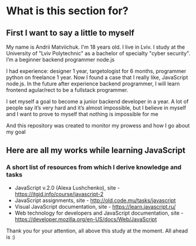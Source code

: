 # What is this section for?


## First I want to say a little to myself

My name is Andrii Matviichuk. I'm 18 years old. I live in Lviv. I study at the University of "Lviv Polytechnic" as a bachelor of specialty "cyber security". I’m a beginner backend programmer node.js

I had experience: designer 1 year, targetologist for 6 months, programmer python on freelance 1 year. Now I found a case that I really like, JavaScript node.js. 
In the future after experience backend programmer, I will learn frontend agular/rect to be a fullstack programmer.

I set myself a goal to become a junior backend developer in a year. A lot of people say it’s very hard and it’s almost impossible, but I believe in myself and I want to prove to myself that nothing is impossible for me

And this repository was created to monitor my prowess and how I go about my goal


## Here are all my works while learning JavaScript
### A short list of resources from which I derive knowledge and tasks
+ JavaScript v.2.0 (Alexa Lushchenko), site - https://itgid.info/course/javascript-2
+ JavaScript assignments, site - http://old.code.mu/tasks/javascript
+ Visual JavaScript documentation, site - https://learn.javascript.ru/
+ Web technology for developers and JavaScript documentation, site - https://developer.mozilla.org/en-US/docs/Web/JavaScript

Thank you for your attention, all above this study at the moment. All ahead is :)

